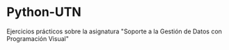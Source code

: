# Python-UTN
Ejercicios prácticos sobre la asignatura "Soporte a la Gestión de Datos con Programación Visual"
